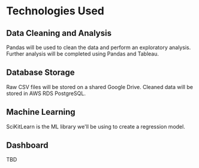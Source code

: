 # Technologies Used
## Data Cleaning and Analysis
Pandas will be used to clean the data and perform an exploratory analysis. Further analysis will be completed using Pandas and Tableau.

## Database Storage
Raw CSV files will be stored on a shared Google Drive. Cleaned data will be stored in AWS RDS PostgreSQL.

## Machine Learning
SciKitLearn is the ML library we'll be using to create a regression model.

## Dashboard
TBD